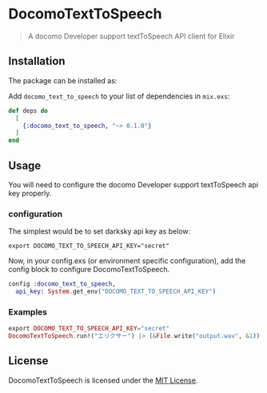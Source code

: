 # DocomoTextToSpeech

> A docomo Developer support textToSpeech API client for Elixir

## Installation

The package can be installed as:

Add `docomo_text_to_speech` to your list of dependencies in `mix.exs`:

```elixir
def deps do
  [
    {:docomo_text_to_speech, "~> 0.1.0"}
  ]
end
```

## Usage

You will need to configure the docomo Developer support textToSpeech api key properly.

### configuration

The simplest would be to set darksky api key as below:

```
export DOCOMO_TEXT_TO_SPEECH_API_KEY="secret"
```

Now, in your config.exs (or environment specific configuration), add the config block to configure DocomoTextToSpeech.

```elixir
config :docomo_text_to_speech,
  api_key: System.get_env("DOCOMO_TEXT_TO_SPEECH_API_KEY")
```

### Examples

```elixir
export DOCOMO_TEXT_TO_SPEECH_API_KEY="secret"
DocomoTextToSpeech.run!("エリクサー") |> (&File.write("output.wav", &1)).()
```

## License

DocomoTextToSpeech is licensed under the [MIT License](LICENSE).
